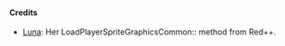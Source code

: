 #### Credits
- [Luna](https://github.com/TheFakeMateo/): Her LoadPlayerSpriteGraphicsCommon:: method from Red++.
